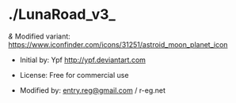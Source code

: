 # ./LunaRoad_v3_

*&* Modified variant: https://www.iconfinder.com/icons/31251/astroid_moon_planet_icon

* Initial by: Ypf http://ypf.deviantart.com
* License: Free for commercial use

* Modified by: entry.reg@gmail.com / r-eg.net